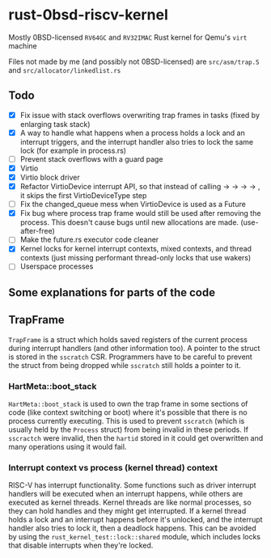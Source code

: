 # rust-0bsd-riscv-kernel

Mostly 0BSD-licensed `RV64GC` and `RV32IMAC` Rust kernel for Qemu's `virt` machine

Files not made by me (and possibly not 0BSD-licensed) are `src/asm/trap.S` and `src/allocator/linkedlist.rs`

## Todo

- [X] Fix issue with stack overflows overwriting trap frames in tasks (fixed by enlarging task stack)
- [X] A way to handle what happens when a process holds a lock and an interrupt triggers, and the interrupt handler also tries to lock the same lock (for example in process.rs)
- [ ] Prevent stack overflows with a guard page
- [X] Virtio
- [X] Virtio block driver
- [X] Refactor VirtioDevice interrupt API, so that instead of calling <interrupt handler> -> <VirtioDeviceType> -> <VirtioDevice> -> <Waker> -> <VirtioDeviceType>, it skips the first VirtioDeviceType step
- [ ] Fix the changed_queue mess when VirtioDevice is used as a Future
- [X] Fix bug where process trap frame would still be used after removing the process. This doesn't cause bugs until new allocations are made. (use-after-free)
- [ ] Make the future.rs executor code cleaner
- [X] Kernel locks for kernel interrupt contexts, mixed contexts, and thread contexts (just missing performant thread-only locks that use wakers)
- [ ] Userspace processes

## Some explanations for parts of the code

## TrapFrame

`TrapFrame` is a struct which holds saved registers of the current process during interrupt handlers (and other information too). A pointer to the struct is stored in the `sscratch` CSR. Programmers have to be careful to prevent the struct from being dropped while `sscratch` still holds a pointer to it.

### HartMeta::boot_stack

`HartMeta::boot_stack` is used to own the trap frame in some sections of code (like context switching or boot) where it's possible that there is no process currently executing. This is used to prevent `sscratch` (which is usually held by the `Process` struct) from being invalid in these periods. If `sscractch` were invalid, then the `hartid` stored in it could get overwritten and many operations using it would fail.

### Interrupt context vs process (kernel thread) context

RISC-V has interrupt functionality. Some functions such as driver interrupt handlers will be executed when an interrupt happens, while others are executed as kernel threads. Kernel threads are like normal processes, so they can hold handles and they might get interrupted. If a kernel thread holds a lock and an interrupt happens before it's unlocked, and the interrupt handler also tries to lock it, then a deadlock happens. This can be avoided by using the `rust_kernel_test::lock::shared` module, which includes locks that disable interrupts when they're locked.